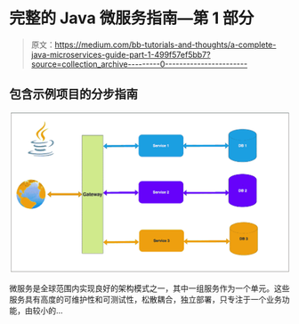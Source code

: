 # 完整的 Java 微服务指南—第 1 部分

> 原文：<https://medium.com/bb-tutorials-and-thoughts/a-complete-java-microservices-guide-part-1-499f57ef5bb7?source=collection_archive---------0----------------------->

## 包含示例项目的分步指南

![](img/9e0e8e3cf9957239842bb72d1cfa2c6a.png)

微服务是全球范围内实现良好的架构模式之一，其中一组服务作为一个单元。这些服务具有高度的可维护性和可测试性，松散耦合，独立部署，只专注于一个业务功能，由较小的…